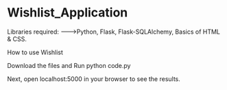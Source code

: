 # Wishlist_Application

Libraries required:
--->Python, 
Flask, 
Flask-SQLAlchemy, 
Basics of HTML & CSS.

How to use Wishlist

Download the files and Run python code.py

Next, open localhost:5000 in your browser to see the results.

